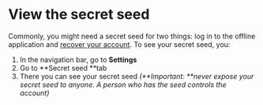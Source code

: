 

# View the secret seed

Commonly, you might need a secret seed for two things: log in to the offline application and [recover your account](../user-account/recover-an-account.md). To see your secret seed, you:



1.  In the navigation bar, go to **Settings**
1.  Go to **Secret seed **tab
1.  There you can see your secret seed _(**Important: **never expose your secret seed to anyone. A person who has the seed controls the account)_